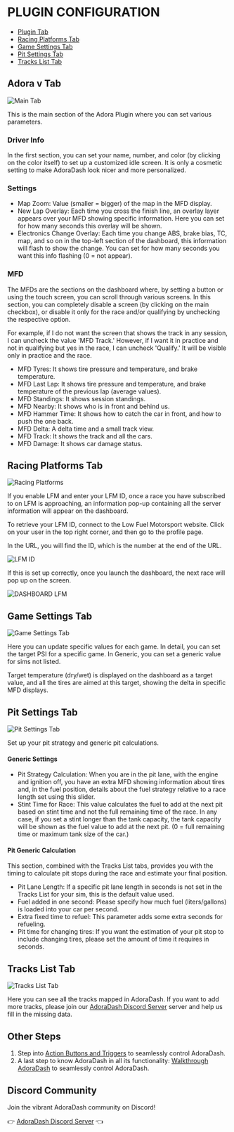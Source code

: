 # PLUGIN CONFIGURATION
- [Plugin Tab](#adora-v-tab)
- [Racing Platforms Tab](#racing-platforms-tab)
- [Game Settings Tab](#game-settings-tab)
- [Pit Settings Tab](#pit-settings-tab)
- [Tracks List Tab](#track-list-tab)

## Adora v Tab
![Main Tab](/src/images/docs/plugin.jpg)

This is the main section of the Adora Plugin where you can set various parameters.
### Driver Info
In the first section, you can set your name, number, and color (by clicking on the color itself) to set up a customized idle screen.
It is only a cosmetic setting to make AdoraDash look nicer and more personalized.

### Settings
- Map Zoom: Value (smaller = bigger) of the map in the MFD display.
- New Lap Overlay: Each time you cross the finish line, an overlay layer appears over your MFD showing specific information. Here you can set for how many seconds this overlay will be shown.
- Electronics Change Overlay: Each time you change ABS, brake bias, TC, map, and so on in the top-left section of the dashboard, this information will flash to show the change.  You can set for how many seconds you want this info flashing (0 = not appear).
### MFD
The MFDs are the sections on the dashboard where, by setting a button or using the touch screen, you can scroll through various screens.
In this section, you can completely disable a screen (by clicking on the main checkbox), or disable it only for the race and/or qualifying by unchecking the respective option.

For example, if I do not want the screen that shows the track in any session, I can uncheck the value 'MFD Track.'
However, if I want it in practice and not in qualifying but yes in the race, I can uncheck 'Qualify.'
It will be visible only in practice and the race.
- MFD Tyres: It shows tire pressure and temperature, and brake temperature.
- MFD Last Lap: It shows tire pressure and temperature, and brake temperature of the previous lap (average values).
- MFD Standings: It shows session standings.
- MFD Nearby: It shows who is in front and behind us.
- MFD Hammer Time: It shows how to catch the car in front, and how to push the one back.
- MFD Delta: A delta time and a small track view.
- MFD Track: It shows the track and all the cars.
- MFD Damage: It shows car damage status.


## Racing Platforms Tab
![Racing Platforms](/src/images/docs/racing_platform.jpg)

If you enable LFM and enter your LFM ID, once a race you have subscribed to on LFM is approaching, an information pop-up containing all the server information will appear on the dashboard.

To retrieve your LFM ID, connect to the Low Fuel Motorsport website. Click on your user in the top right corner, and then go to the profile page.

In the URL, you will find the ID, which is the number at the end of the URL.


![LFM ID](/src/images/docs/plugin/lfm_id.jpg)


If this is set up correctly, once you launch the dashboard, the next race will pop up on the screen.

![DASHBOARD LFM](/src/images/docs/dashboard/lfm_next_race.jpg)

## Game Settings Tab
![Game Settings Tab](/src/images/docs/plugin/game_settings.jpg)

Here you can update specific values for each game.
In detail, you can set the target PSI for a specific game.
In Generic, you can set a generic value for sims not listed.

Target temperature (dry/wet) is displayed on the dashboard as a target value, and all the tires are aimed at this target, showing the delta in specific MFD displays.

## Pit Settings Tab
![Pit Settings Tab](/src/images/docs/plugin/pit_settings.jpg)

Set up your pit strategy and generic pit calculations.
#### Generic Settings
- Pit Strategy Calculation: When you are in the pit lane, with the engine and ignition off, you have an extra MFD showing information about tires and, in the fuel position, details about the fuel strategy relative to a race length set using this slider.
- Stint Time for Race: This value calculates the fuel to add at the next pit based on stint time and not the full remaining time of the race. In any case, if you set a stint longer than the tank capacity, the tank capacity will be shown as the fuel value to add at the next pit. (0 = full remaining time or maximum tank size of the car.)
#### Pit Generic Calculation
This section, combined with the Tracks List tabs, provides you with the timing to calculate pit stops during the race and estimate your final position.
- Pit Lane Length: If a specific pit lane length in seconds is not set in the Tracks List for your sim, this is the default value used.
- Fuel added in one second: Please specify how much fuel (liters/gallons) is loaded into your car per second.
- Extra fixed time to refuel: This parameter adds some extra seconds for refueling.
- Pit time for changing tires: If you want the estimation of your pit stop to include changing tires, please set the amount of time it requires in seconds.

## Tracks List Tab
![Tracks List Tab](/src/images/docs/plugin/tracks.jpg)

Here you can see all the tracks mapped in AdoraDash. If you want to add more tracks, please join our [AdoraDash Discord Server](https://discord.gg/2yNzuRc62S) server and help us fill in the missing data.

## Other Steps
1. Step into [Action Buttons and Triggers](triggers.md) to seamlessly control AdoraDash.
2. A last step to know AdoraDash in all its functionality: [Walkthrough AdoraDash](walkthrough.md) to seamlessly control AdoraDash.

## Discord Community
Join the vibrant AdoraDash community on Discord!

👉 [AdoraDash Discord Server](https://discord.gg/2yNzuRc62S) 👈
